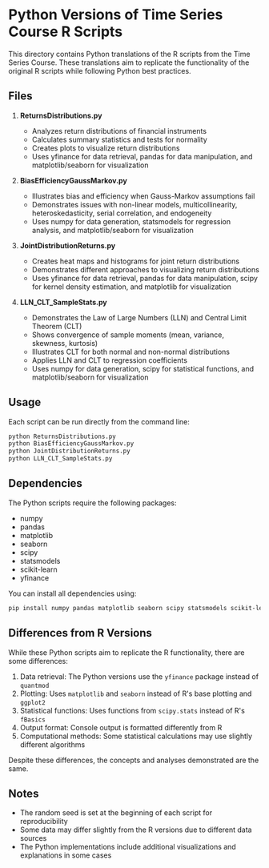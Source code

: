 # Python Versions of Time Series Course R Scripts

This directory contains Python translations of the R scripts from the Time Series Course. These translations aim to replicate the functionality of the original R scripts while following Python best practices.

## Files

1. **ReturnsDistributions.py**
   - Analyzes return distributions of financial instruments
   - Calculates summary statistics and tests for normality
   - Creates plots to visualize return distributions
   - Uses yfinance for data retrieval, pandas for data manipulation, and matplotlib/seaborn for visualization

2. **BiasEfficiencyGaussMarkov.py**
   - Illustrates bias and efficiency when Gauss-Markov assumptions fail
   - Demonstrates issues with non-linear models, multicollinearity, heteroskedasticity, serial correlation, and endogeneity
   - Uses numpy for data generation, statsmodels for regression analysis, and matplotlib/seaborn for visualization

3. **JointDistributionReturns.py**
   - Creates heat maps and histograms for joint return distributions
   - Demonstrates different approaches to visualizing return distributions
   - Uses yfinance for data retrieval, pandas for data manipulation, scipy for kernel density estimation, and matplotlib for visualization

4. **LLN_CLT_SampleStats.py**
   - Demonstrates the Law of Large Numbers (LLN) and Central Limit Theorem (CLT)
   - Shows convergence of sample moments (mean, variance, skewness, kurtosis)
   - Illustrates CLT for both normal and non-normal distributions
   - Applies LLN and CLT to regression coefficients
   - Uses numpy for data generation, scipy for statistical functions, and matplotlib/seaborn for visualization

## Usage

Each script can be run directly from the command line:

```bash
python ReturnsDistributions.py
python BiasEfficiencyGaussMarkov.py
python JointDistributionReturns.py
python LLN_CLT_SampleStats.py
```

## Dependencies

The Python scripts require the following packages:

- numpy
- pandas
- matplotlib
- seaborn
- scipy
- statsmodels
- scikit-learn
- yfinance

You can install all dependencies using:

```bash
pip install numpy pandas matplotlib seaborn scipy statsmodels scikit-learn yfinance
```

## Differences from R Versions

While these Python scripts aim to replicate the R functionality, there are some differences:

1. Data retrieval: The Python versions use the `yfinance` package instead of `quantmod`
2. Plotting: Uses `matplotlib` and `seaborn` instead of R's base plotting and `ggplot2`
3. Statistical functions: Uses functions from `scipy.stats` instead of R's `fBasics`
4. Output format: Console output is formatted differently from R
5. Computational methods: Some statistical calculations may use slightly different algorithms

Despite these differences, the concepts and analyses demonstrated are the same.

## Notes

- The random seed is set at the beginning of each script for reproducibility
- Some data may differ slightly from the R versions due to different data sources
- The Python implementations include additional visualizations and explanations in some cases